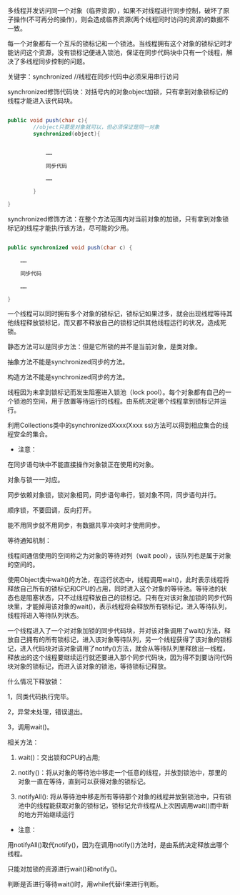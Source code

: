 多线程并发访问同一个对象（临界资源），如果不对线程进行同步控制，破坏了原子操作(不可再分的操作)，则会造成临界资源(两个线程同时访问的资源)的数据不一致。   
每一个对象都有一个互斥的锁标记和一个锁池。当线程拥有这个对象的锁标记时才能访问这个资源，没有锁标记便进入锁池，保证在同步代码块中只有一个线程，解决了多线程同步控制的问题。
关键字：synchronized	//线程在同步代码中必须采用串行访问
synchronized修饰代码块：对括号内的对象object加锁，只有拿到对象锁标记的线程才能进入该代码块。
```java  
public void push(char c){ 		//object只要是对象就可以，但必须保证是同一对象
		synchronized(object){ 	
			……
			同步代码 
			……
		} 
}
```
synchronized修饰方法：在整个方法范围内对当前对象的加锁，只有拿到对象锁标记的线程才能执行该方法，尽可能的少用。
```java  
public synchronized void push(char c) {
	……
	同步代码 
	……	
}
```	
一个线程可以同时拥有多个对象的锁标记，锁标记如果过多，就会出现线程等待其他线程释放锁标记，而又都不释放自己的锁标记供其他线程运行的状况，造成死锁。				
静态方法可以是同步方法：但是它所锁的并不是当前对象，是类对象。
抽象方法不能是synchronized同步的方法。
构造方法不能是synchronized同步的方法。
线程因为未拿到锁标记而发生阻塞进入锁池（lock pool）。每个对象都有自己的一个锁池的空间，用于放置等待运行的线程。由系统决定哪个线程拿到锁标记并运行。
利用Collections类中的synchronizedXxxx(Xxxx ss)方法可以得到相应集合的线程安全的集合。
* 注意：
在同步语句块中不能直接操作对象锁正在使用的对象。
对象与锁一一对应。
同步依赖对象锁，锁对象相同，同步语句串行，锁对象不同，同步语句并行。
顺序锁，不要回调，反向打开。
能不用同步就不用同步，有数据共享冲突时才使用同步。
等待通知机制：
线程间通信使用的空间称之为对象的等待对列（wait pool），该队列也是属于对象的空间的。
使用Object类中wait()的方法，在运行状态中，线程调用wait()，此时表示线程将释放自己所有的锁标记和CPU的占用，同时进入这个对象的等待池。等待池的状态也是阻塞状态，只不过线程释放自己的锁标记。只有在对该对象加锁的同步代码块里，才能掉用该对象的wait()，表示线程将会释放所有锁标记，进入等待队列，线程将进入等待队列状态。
一个线程进入了一个对对象加锁的同步代码块，并对该对象调用了wait()方法，释放自己拥有的所有锁标记，进入该对象等待队列，另一个线程获得了该对象的锁标记，进入代码块对该对象调用了notify()方法，就会从等待队列里释放出一线程，释放出的这个线程要继续运行就还要进入那个同步代码块，因为得不到要访问代码块对象的锁标记，而进入该对象的锁池，等待锁标记释放。
什么情况下释放锁：
1，同类代码执行完毕。
2，异常未处理，错误退出。
3，调用wait()。
相关方法：
1) wait()：交出锁和CPU的占用; 
2) notify()：将从对象的等待池中移走一个任意的线程，并放到锁池中，那里的对象一直在等待，直到可以获得对象的锁标记。 
3) notifyAll(): 将从等待池中移走所有等待那个对象的线程并放到锁池中，只有锁池中的线程能获取对象的锁标记，锁标记允许线程从上次因调用wait()而中断的地方开始继续运行
* 注意：
用notifyAll()取代notify()，因为在调用notify()方法时，是由系统决定释放出哪个线程。
只能对加锁的资源进行wait()和notify()。
判断是否进行等待wait()时，用while代替if来进行判断。